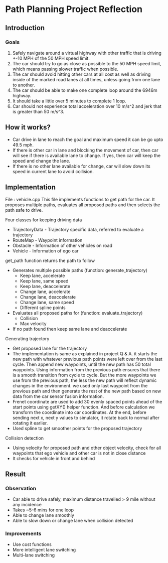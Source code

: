 # Path Planning Project Reflection

## Introduction

### Goals

1. Safely navigate around a virtual highway with other traffic that is driving +-10 MPH of the 50 MPH speed limit.
2. The car should try to go as close as possible to the 50 MPH speed limit, which means passing slower traffic when possible.
3. The car should avoid hitting other cars at all cost as well as driving inside of the marked road lanes at all times, unless going from one lane to another.
4. The car should be able to make one complete loop around the 6946m highway.
5. It should take a little over 5 minutes to complete 1 loop.
6. Car should not experience total acceleration over 10 m/s^2 and jerk that is greater than 50 m/s^3.

## How it works?

  - Car drive in lane to reach the goal and maximum speed it can be go upto 49.5 mph.
  - If there is other car in lane and blocking the movement of car, then car will see if there is available lane to change. If yes, then car will keep the speed and change the lane.
  - If there is no other lane available for change, car will slow down its speed in current lane to avoid collision.

## Implementation

File : vehicle.cpp
     This file implements functions to get path for the car. It proposes multiple paths, evaluates all proposed paths and then selects the path safe to drive.

Four classes for keeping driving data
  - TrajectoryData - Trajectory specific data, referred to evaluate a trajectory
  - RouteMap - Waypoint information
  - Obstacle - Information of other vehicles on road
  - Vehicle - Information of ego car

get_path function returns the path to follow
  - Generates multiple possible paths (function: generate_trajectory)
     - Keep lane, accelerate
     - Keep lane, same speed
     - Keep lane, deaccelerate
     - Change lane, accelerate
     - Change lane, deaccelerate
     - Change lane, same speed
     - Different spline points
  - Evaluates all proposed paths for (function: evaluate_trajectory)
     - Collision
     - Max velocity
  - If no path found then keep same lane and deaccelerate

Generating trajectory
  - Get proposed lane for the trajectory
  - The implementation is same as explained in project Q & A. it starts the new path with whatever previous path points were left over from the last cycle. Then append new waypoints, until the new path has 50 total waypoints. Using information from the previous path ensures that there is a smooth transition from cycle to cycle. But the more waypoints we use from the previous path, the less the new path will reflect dynamic changes in the environment. we used only last waypoint from the previous path and then generate the rest of the new path based on new data from the car sensor fusion information.
  - Frenet coordinate are used to add 30 evenly spaced points ahead of the start points using getXY() helper function. And before calculation we transform the coordinate into car coordinates. At the end, before sending next x, next y values to simulator, it rotate back to normal after rotating it earlier.
  - Used spline to get smoother points for the proposed trajectory

Collision detection
  - Using velocity for proposed path and other object velocity, check for all waypoints that ego vehicle and other car is not in close distance
  - It checks for vehicle in front and behind

## Result

### Observation
  - Car able to drive safely, maximum distance travelled > 9 mile without any incidence
  - Takes ~5-6 mins for one loop
  - Able to change lane smoothly
  - Able to slow down or change lane when collision detected

### Improvements
  - Use cost functions
  - More intelligent lane switching
  - Multi-lane switching

